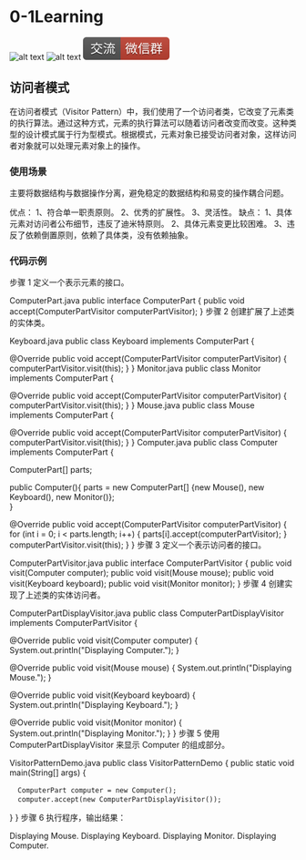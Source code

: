 # 0-1Learning

![alt text](../static/common/svg/luoxiaosheng.svg "公众号")
![alt text](../static/common/svg/luoxiaosheng_learning.svg "学习")
![alt text](../static/common/svg/luoxiaosheng_wechat.svg "微信")


## 访问者模式

在访问者模式（Visitor Pattern）中，我们使用了一个访问者类，它改变了元素类的执行算法。通过这种方式，元素的执行算法可以随着访问者改变而改变。这种类型的设计模式属于行为型模式。根据模式，元素对象已接受访问者对象，这样访问者对象就可以处理元素对象上的操作。


### 使用场景
主要将数据结构与数据操作分离，避免稳定的数据结构和易变的操作耦合问题。

优点： 1、符合单一职责原则。 2、优秀的扩展性。 3、灵活性。
缺点： 1、具体元素对访问者公布细节，违反了迪米特原则。 2、具体元素变更比较困难。 3、违反了依赖倒置原则，依赖了具体类，没有依赖抽象。

### 代码示例

步骤 1
定义一个表示元素的接口。

ComputerPart.java
public interface ComputerPart {
public void accept(ComputerPartVisitor computerPartVisitor);
}
步骤 2
创建扩展了上述类的实体类。

Keyboard.java
public class Keyboard  implements ComputerPart {

@Override
public void accept(ComputerPartVisitor computerPartVisitor) {
computerPartVisitor.visit(this);
}
}
Monitor.java
public class Monitor  implements ComputerPart {

@Override
public void accept(ComputerPartVisitor computerPartVisitor) {
computerPartVisitor.visit(this);
}
}
Mouse.java
public class Mouse  implements ComputerPart {

@Override
public void accept(ComputerPartVisitor computerPartVisitor) {
computerPartVisitor.visit(this);
}
}
Computer.java
public class Computer implements ComputerPart {

ComputerPart[] parts;

public Computer(){
parts = new ComputerPart[] {new Mouse(), new Keyboard(), new Monitor()};      
}


@Override
public void accept(ComputerPartVisitor computerPartVisitor) {
for (int i = 0; i < parts.length; i++) {
parts[i].accept(computerPartVisitor);
}
computerPartVisitor.visit(this);
}
}
步骤 3
定义一个表示访问者的接口。

ComputerPartVisitor.java
public interface ComputerPartVisitor {
public void visit(Computer computer);
public void visit(Mouse mouse);
public void visit(Keyboard keyboard);
public void visit(Monitor monitor);
}
步骤 4
创建实现了上述类的实体访问者。

ComputerPartDisplayVisitor.java
public class ComputerPartDisplayVisitor implements ComputerPartVisitor {

@Override
public void visit(Computer computer) {
System.out.println("Displaying Computer.");
}

@Override
public void visit(Mouse mouse) {
System.out.println("Displaying Mouse.");
}

@Override
public void visit(Keyboard keyboard) {
System.out.println("Displaying Keyboard.");
}

@Override
public void visit(Monitor monitor) {
System.out.println("Displaying Monitor.");
}
}
步骤 5
使用 ComputerPartDisplayVisitor 来显示 Computer 的组成部分。

VisitorPatternDemo.java
public class VisitorPatternDemo {
public static void main(String[] args) {

      ComputerPart computer = new Computer();
      computer.accept(new ComputerPartDisplayVisitor());
}
}
步骤 6
执行程序，输出结果：

Displaying Mouse.
Displaying Keyboard.
Displaying Monitor.
Displaying Computer.





